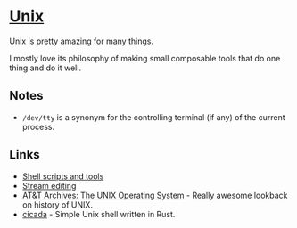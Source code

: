 # [Unix](http://www.wikiwand.com/en/Unix)
Unix is pretty amazing for many things.

I mostly love its philosophy of making small composable tools that do one thing and do it well.

## Notes
- `/dev/tty` is a synonym for the controlling terminal (if any) of the current process.

## Links
- [Shell scripts and tools](https://yoshuawuyts.gitbooks.io/knowledge/content/unix/unix.html)
- [Stream editing](https://yoshuawuyts.gitbooks.io/knowledge/content/unix/streams.html)
- [AT&T Archives: The UNIX Operating System](https://www.youtube.com/watch?v=tc4ROCJYbm0&feature=youtu.be&t=4m8s) - Really awesome lookback on history of UNIX.
- [cicada](https://github.com/mitnk/cicada) - Simple Unix shell written in Rust.